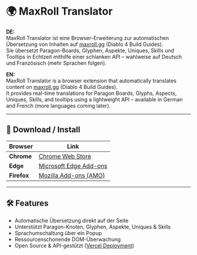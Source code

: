 # 🌍 MaxRoll Translator

**DE:**  
MaxRoll Translator ist eine Browser-Erweiterung zur automatischen Übersetzung von Inhalten auf [maxroll.gg](https://maxroll.gg/d4/) (Diablo 4 Build Guides).  
Sie übersetzt Paragon-Boards, Glyphen, Aspekte, Uniques, Skills und Tooltips in Echtzeit mithilfe einer schlanken API – wahlweise auf Deutsch und Französisch (mehr Sprachen folgen).

**EN:**  
MaxRoll Translator is a browser extension that automatically translates content on [maxroll.gg](https://maxroll.gg/d4/) (Diablo 4 Build Guides).  
It provides real-time translations for Paragon Boards, Glyphs, Aspects, Uniques, Skills, and tooltips using a lightweight API – available in German and French (more languages coming later).

---

## 🔗 Download / Install

| Browser      | Link                                                                                   |
|--------------|------------------------------------------------------------------------------------------|
| **Chrome**   | [Chrome Web Store](https://chromewebstore.google.com/detail/maxroll-translator/dedemimonklilpelejjlmoafghfpjjgm) |
| **Edge**     | [Microsoft Edge Add-ons](https://microsoftedge.microsoft.com/addons/detail/maxroll-translator/dddgbglolaojenpgoeikfephpdncieca) |
| **Firefox**  | [Mozilla Add-ons (AMO)](https://addons.mozilla.org/de/firefox/addon/maxroll-translator/) |

---

## 🛠 Features

- Automatische Übersetzung direkt auf der Seite
- Unterstützt Paragon-Knoten, Glyphen, Aspekte, Uniques & Skills
- Sprachumschaltung über ein Popup
- Ressourcenschonende DOM-Überwachung
- Open Source & API-gestützt ([Vercel Deployment](https://max-roll-translator.vercel.app))
